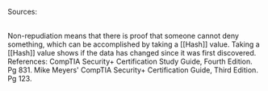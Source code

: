Sources:

\
Non-repudiation means that there is proof that someone cannot deny something, which can be accomplished by taking a [[Hash]] value. Taking a [[Hash]] value shows if the data has changed since it was first discovered.
\
References:
CompTIA Security+ Certification Study Guide, Fourth Edition. Pg 831.
Mike Meyers' CompTIA Security+ Certification Guide, Third Edition. Pg 123.
